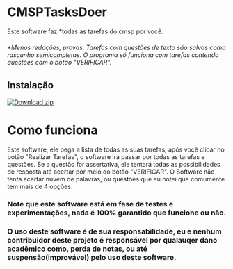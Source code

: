 # CMSPTasksDoer

Este software faz *todas as tarefas do cmsp por você.

###### *Menos redações, provas. Tarefas com questões de texto são salvas como rascunho semicompletas. O programa só funciona com tarefas contendo questões com o botão "VERIFICAR".

## Instalação

<!-- BEGIN LATEST DOWNLOAD BUTTON -->
[![Download zip](https://custom-icon-badges.demolab.com/badge/-Download-blue?style=for-the-badge&logo=download&logoColor=white "Download zip")](https://github.com/Vitor1-1Santana/CMSPTasksDoer/releases/latest/download/CMSPTasksDoer-windows.zip)
<!-- END LATEST DOWNLOAD BUTTON -->

# Como funciona

Este software, ele pega a lista de todas as suas tarefas, após você clicar no botão "Realizar Tarefas", o software irá passar por todas as tarefas e questões.
Se a questão for assertativa, ele tentará todas as possibilidades de resposta até acertar por meio do botão "VERIFICAR". O Software não tenta acertar nuvem de palavras,
ou questões que eu notei que comumente tem mais de 4 opções.

### Note que este software está em fase de testes e experimentações, nada é 100% garantido que funcione ou não.
### O uso deste software é de sua responsabilidade, eu e nenhum contribuidor deste projeto é responsável por qualauqer dano acadêmico como, perda de notas, ou até suspensão(improvável) pelo uso deste software. 
